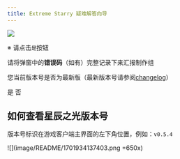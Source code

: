 ```yaml
---
title: Extreme Starry 疑难解答向导
---
```


<!-- ![](image/README/1725793034018.png) -->

![](image/Yes/1725793923900.png)

※ 请点击`是`按钮

请将弹窗中的**错误码**（如有）完整记录下来汇报制作组

您当前版本号是否为最新版（最新版本号请参阅[changelog](https://es.ra2modol.com/ChangeLog/)）

<GuideButton to="/FAQ/LaunchingES/Dialog/FatalError/Yes">是</GuideButton>
<GuideButton to="/FAQ/LaunchingES/Dialog/FatalError/No">否</GuideButton>

## 如何查看星辰之光版本号

版本号标识在游戏客户端主界面的左下角位置，例如：`v0.5.4`

![](image/README/1701934137403.png =650x)

